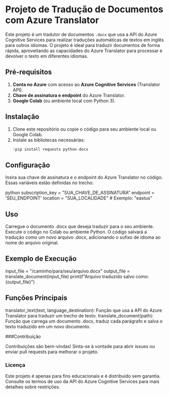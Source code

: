 # Projeto de Tradução de Documentos com Azure Translator

Este projeto é um tradutor de documentos `.docx` que usa a API do Azure Cognitive Services para realizar traduções automáticas de textos em inglês para outros idiomas. O projeto é ideal para traduzir documentos de forma rápida, aproveitando as capacidades do Azure Translator para processar e devolver o texto em diferentes idiomas.

## Pré-requisitos

1. **Conta no Azure** com acesso ao **Azure Cognitive Services** (Translator API).
2. **Chave de assinatura e endpoint** do Azure Translator.
3. **Google Colab** (ou ambiente local com Python 3).

## Instalação

1. Clone este repositório ou copie o código para seu ambiente local ou Google Colab.
2. Instale as bibliotecas necessárias:
    ```python
    !pip install requests python-docx
    ```

## Configuração

Insira sua chave de assinatura e o endpoint do Azure Translator no código. Essas variáveis estão definidas no trecho:

python
subscription_key = "SUA_CHAVE_DE_ASSINATURA"
endpoint = 'SEU_ENDPOINT'
location = "SUA_LOCALIDADE"  # Exemplo: "eastus"


## Uso

Carregue o documento .docx que deseja traduzir para o seu ambiente.
Execute o código no Colab ou ambiente Python.
O código salvará a tradução como um novo arquivo .docx, adicionando o sufixo de idioma ao nome do arquivo original.

## Exemplo de Execução

input_file = "/caminho/para/seu/arquivo.docx"
output_file = translate_document(input_file)
print(f"Arquivo traduzido salvo como: {output_file}")

## Funções Principais
translator_text(text, language_destination): Função que usa a API do Azure Translator para traduzir um trecho de texto.
translate_document(path): Função que carrega um documento .docx, traduz cada parágrafo e salva o texto traduzido em um novo documento.

###Contribuição

Contribuições são bem-vindas! Sinta-se à vontade para abrir issues ou enviar pull requests para melhorar o projeto.

### Licença

Este projeto é apenas para fins educacionais e é distribuído sem garantia. Consulte os termos de uso da API do Azure Cognitive Services para mais detalhes sobre restrições.
